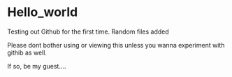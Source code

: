 # Hello_world
Testing out Github for the first time. Random files added

Please dont bother using or viewing this unless you wanna experiment with githib as well.

If so, be my guest....

